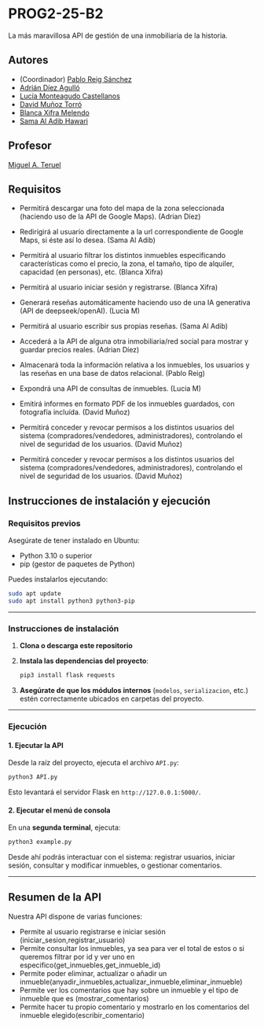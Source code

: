 # PROG2-25-B2
La más maravillosa API de gestión de una inmobiliaria de la historia.

## Autores
* (Coordinador) [Pablo Reig Sánchez](https://github.com/PobladoRestringido)
* [Adrián Díez Agulló](https://github.com/Adrian-Diez-Agullo)
* [Lucía Monteagudo Castellanos](https://github.com/Luciamcs)
* [David Muñoz Torró](https://github.com/oppangangnamsta)
* [Blanca Xifra Melendo](https://github.com/blancaxifra)
* [Sama Al Adib Hawari](https://github.com/Sama14b)

## Profesor
[Miguel A. Teruel](https://github.com/materuel-ua)

## Requisitos
[//]: # (Indicad aquí los requisitos de vuestra aplicación, así como el alumno responsable de cada uno de ellos)

* Permitirá descargar una foto del mapa de la zona seleccionada (haciendo uso de la API de Google Maps). (Adrian Díez) 

* Redirigirá al usuario directamente a la url correspondiente de Google Maps, si éste así lo desea. (Sama Al Adib) 

* Permitirá al usuario filtrar los distintos inmuebles especificando características como el precio, la zona, el tamaño, tipo de alquiler, capacidad (en personas), etc. (Blanca Xifra) 

* Permitirá al usuario iniciar sesión y registrarse. (Blanca Xifra) 

* Generará reseñas automáticamente haciendo uso de una IA generativa (API de deepseek/openAI). (Lucia M) 

* Permitirá al usuario escribir sus propias reseñas. (Sama Al Adib) 

* Accederá a la API de alguna otra inmobiliaria/red social para mostrar y guardar precios reales. (Adrian Díez) 

* Almacenará toda la información relativa a los inmuebles, los usuarios y las reseñas en una base de datos relacional. (Pablo Reig) 

* Expondrá una API de consultas de inmuebles. (Lucia M)   

* Emitirá informes en formato PDF de los inmuebles guardados, con fotografía incluída. (David Muñoz) 

* Permitirá conceder y revocar permisos a los distintos usuarios del sistema (compradores/vendedores, administradores), controlando el nivel de seguridad de los usuarios. (David Muñoz) 
* Permitirá conceder y revocar permisos a los distintos usuarios del sistema (compradores/vendedores, administradores), controlando el nivel de seguridad de los usuarios. (David Muñoz)

## Instrucciones de instalación y ejecución
[//]: # (Indicad aquí qué habría que hacer para ejecutar vuestra aplicación)
### Requisitos previos

Asegúrate de tener instalado en Ubuntu:

- Python 3.10 o superior
- pip (gestor de paquetes de Python)

Puedes instalarlos ejecutando:

```bash
sudo apt update
sudo apt install python3 python3-pip
```

---

### Instrucciones de instalación

1. **Clona o descarga este repositorio**

2. **Instala las dependencias del proyecto**:
   ```bash
   pip3 install flask requests
   ```

3. **Asegúrate de que los módulos internos** (`modelos`, `serializacion`, etc.) estén correctamente ubicados en carpetas del proyecto.

---

### Ejecución

#### 1. Ejecutar la API
Desde la raíz del proyecto, ejecuta el archivo `API.py`:

```bash
python3 API.py
```

Esto levantará el servidor Flask en `http://127.0.0.1:5000/`.

#### 2. Ejecutar el menú de consola

En una **segunda terminal**, ejecuta:

```bash
python3 example.py
```

Desde ahí podrás interactuar con el sistema: registrar usuarios, iniciar sesión, consultar y modificar inmuebles, o gestionar comentarios.

---

## Resumen de la API
[//]: # (Cuando tengáis la API, añadiréis aquí la descripción de las diferentes llamadas.)
[//]: # (Para la evaluación por pares, indicaréis aquí las diferentes opciones de vuestro menú textual, especificando para qué sirve cada una de ellas)
Nuestra API dispone de varias funciones:
* Permite al usuario registrarse e iniciar sesión (iniciar_sesion,registrar_usuario)
* Permite consultar los inmuebles, ya sea para ver el total de estos o si queremos filtrar por id y ver uno en especifico(get_inmuebles,get_inmueble_id)
* Permite poder eliminar, actualizar o añadir un inmueble(anyadir_inmuebles,actualizar_inmueble,eliminar_inmueble)
* Permite ver los comentarios que hay sobre un inmueble y el tipo de inmueble que es (mostrar_comentarios)
* Permite hacer tu propio comentario y mostrarlo en los comentarios del inmueble elegido(escribir_comentario)
